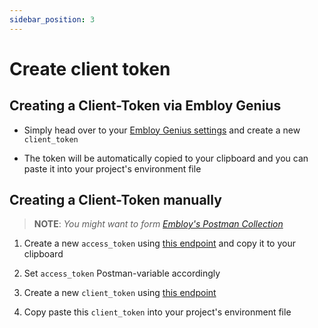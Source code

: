```yaml
---
sidebar_position: 3
---
```


# Create client token

## Creating a Client-Token via Embloy Genius

- Simply head over to your [Embloy Genius settings](https://genius.embloy.com/settings) and create a new `client_token`

- The token will be automatically copied to your clipboard and you can paste it into your project's environment file

## Creating a Client-Token manually

> **NOTE**: _You might want to form [Embloy's Postman Collection](https://postman.com/embloy)_  

1. Create a new `access_token` using [this endpoint](https://www.postman.com/embloy/workspace/embloy-workspace/request/24977803-e29e5a54-533b-413a-9e04-b608cc4acd68) and copy it to your clipboard

2. Set `access_token` Postman-variable accordingly

3. Create a new `client_token` using [this endpoint](https://www.postman.com/embloy/workspace/embloy-workspace/request/24977803-86b2cf1c-b02e-4d83-b65f-9c5e03cc89c4)

4. Copy paste this `client_token` into your project's environment file